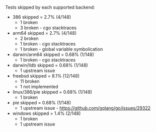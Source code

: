 Tests skipped by each supported backend:

* 386 skipped = 2.7% (4/148)
	* 1 broken
	* 3 broken - cgo stacktraces
* arm64 skipped = 2.7% (4/148)
	* 2 broken
	* 1 broken - cgo stacktraces
	* 1 broken - global variable symbolication
* darwin/arm64 skipped = 0.68% (1/148)
	* 1 broken - cgo stacktraces
* darwin/lldb skipped = 0.68% (1/148)
	* 1 upstream issue
* freebsd skipped = 8.1% (12/148)
	* 11 broken
	* 1 not implemented
* linux/386/pie skipped = 0.68% (1/148)
	* 1 broken
* pie skipped = 0.68% (1/148)
	* 1 upstream issue - https://github.com/golang/go/issues/29322
* windows skipped = 1.4% (2/148)
	* 1 broken
	* 1 upstream issue
